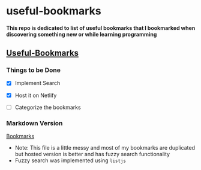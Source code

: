 # useful-bookmarks

#### This repo is dedicated to list of useful bookmarks that I bookmarked when discovering something new or while learning programming

## [Useful-Bookmarks](https://kind-babbage-78b799.netlify.com)


### Things to be Done
* [x] Implement Search 
* [x] Host it on Netlify
* [ ] Categorize the bookmarks


### Markdown Version
[Bookmarks](bookmarks.md)
* Note: This file is a little messy and most of my bookmarks are duplicated but hosted version is better and has fuzzy search functionality
* Fuzzy search was implemented using `listjs`